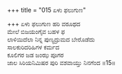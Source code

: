 +++
title = "015 ಏಳು ಫಲುಗುಣ"

+++
ಏಳು ಫಲುಗುಣ ಹರಿ ವರೂಥದ  
ಮೇಲೆ ಬಿಜಯಂಗೈವ ಬಹಳ ಫ  
ಲಾಳಿಯಿದೆಲಾ ನಿನ್ನ ಪುಣ್ಯದ್ರುಮದ ಬೇರೊಡೆದು   
ಸಾಲಕುರಿದರಿಹಿಗಳ ಕರ್ಮದ  
ಕೂಲಿಗರ ಜಡ ಜಂಝ ಪೂಗರ  
ಜಾಲ ಸಿರಿಯನಿಮಿಷರ ಪುರಿ ವಶವಾಯ್ತು ನಿನಗೆಂದ    ॥15॥